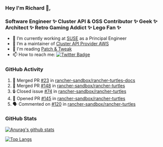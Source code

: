 ### Hey I'm Richard 👋, 

<h3 align="left">Software Engineer ✨ Cluster API & OSS Contributor ✨ Geek ✨ Architect ✨ Retro Gaming Addict ✨ Lego Fan ✨</h3>

- 🔭 I’m currently working at [SUSE](https://www.suse.com/) as a Principal Engineer
- 👯 I’m a maintainer of [Cluster API Provider AWS](https://github.com/kubernetes-sigs/cluster-api-provider-aws)
- 💬 I'm reading [Patch & Tweak](https://bjooks.com/products/patch-tweak-exploring-modular-synthesis)
- 📫 How to reach me: [![Twitter Badge](https://img.shields.io/badge/-@fruit_case-00acee?style=flat&logo=Twitter&logoColor=white)](https://twitter.com/intent/follow?screen_name=fruit_case "Follow on Twitter")

### GitHub Activity 

<!--START_SECTION:activity-->
1. 🎉 Merged PR [#23](https://github.com/rancher-sandbox/rancher-turtles-docs/pull/23) in [rancher-sandbox/rancher-turtles-docs](https://github.com/rancher-sandbox/rancher-turtles-docs)
2. 🎉 Merged PR [#148](https://github.com/rancher-sandbox/rancher-turtles/pull/148) in [rancher-sandbox/rancher-turtles](https://github.com/rancher-sandbox/rancher-turtles)
3. 🔒 Closed issue [#74](https://github.com/rancher-sandbox/rancher-turtles/issues/74) in [rancher-sandbox/rancher-turtles](https://github.com/rancher-sandbox/rancher-turtles)
4. 💪 Opened PR [#145](https://github.com/rancher-sandbox/rancher-turtles/pull/145) in [rancher-sandbox/rancher-turtles](https://github.com/rancher-sandbox/rancher-turtles)
5. 🗣 Commented on [#120](https://github.com/rancher-sandbox/rancher-turtles/issues/120#issuecomment-1735242120) in [rancher-sandbox/rancher-turtles](https://github.com/rancher-sandbox/rancher-turtles)
<!--END_SECTION:activity-->

### GitHub Stats

[![Anurag's github stats](https://github-readme-stats.vercel.app/api?username=richardcase&count_private=true&show_icons=true)](https://github.com/anuraghazra/github-readme-stats)

[![Top Langs](https://github-readme-stats.vercel.app/api/top-langs/?username=richardcase&hide=html&layout=compact)](https://github.com/anuraghazra/github-readme-stats)
